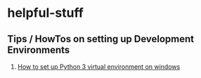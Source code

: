 # helpful-stuff
## Tips / HowTos on setting up Development Environments

1. [How to set up Python 3 virtual environment on windows](../master/python_on_windows.md)
